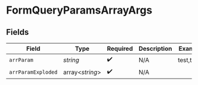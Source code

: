 # FormQueryParamsArrayArgs


## Fields

| Field              | Type               | Required           | Description        | Example            |
| ------------------ | ------------------ | ------------------ | ------------------ | ------------------ |
| `arrParam`         | *string*           | :heavy_check_mark: | N/A                | test,test2         |
| `arrParamExploded` | array<*string*>    | :heavy_check_mark: | N/A                |                    |